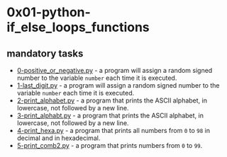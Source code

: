 # 0x01-python-if_else_loops_functions

## mandatory tasks

* [0-positive_or_negative.py]() - a program will assign a random signed number to the variable `number` each time it is executed.
* [1-last_digit.py]() - a program will assign a random signed number to the variable `number` each time it is executed.
* [2-print_alphabet.py]() - a program that prints the ASCII alphabet, in lowercase, not followed by a new line.
* [3-print_alphabt.py]() - a program that prints the ASCII alphabet, in lowercase, not followed by a new line.
* [4-print_hexa.py]() - a program that prints all numbers from `0` to `98` in decimal and in hexadecimal.
* [5-print_comb2.py]() - a program that prints numbers from `0` to `99`.
